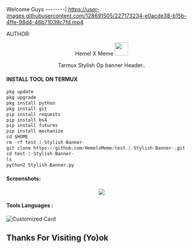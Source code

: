 Welcome Guys
--------|
https://user-images.githubusercontent.com/128691505/227173234-e0acde38-b15b-4ffe-98d4-46b71039c7fd.mp4



AUTHOR:
<p align="center">
Hemel X Meme <img src="https://emojis.slackmojis.com/emojis/images/1588315024/8823/hyperkitty.gif" width="35px"></i></b></h2> 

</br>
<p align="center">
      Tarmux Stylish Op banner Header..

</p>
  
#### INSTALL TOOL ON TERMUX
```python
pkg update
pkg upgrade
pkg install python
pkg install git
pip install requests
pip install bs4
pip install futures
pip install mechanize
cd $HOME 
rm -rf test-1-Stylish-Banner-
git clone https://github.com/HemelxMeme/test-1-Stylish-Banner-.git
cd test-1-Stylish-Banner-
ls
python2 Stylish-Banner.py
```
#### Screenshots:

<p align="center"><img src="https://github.com/U7P4L-IN/OP-BANNER/blob/main/IMG_20230322_114210.jpg">


#### Tools Languages :

![Customized Card](https://github-readme-stats.vercel.app/api/pin?username=U7P4L-IN&repo=OP-BANNER&title_color=fff&icon_color=f9f9f9&text_color=9f9f9f&bg_color=151515)

## Thanks For Visiting (Yo)ok
